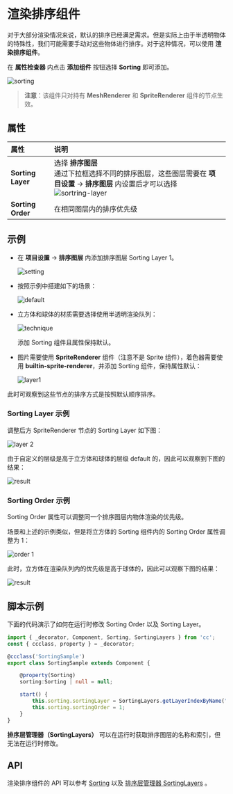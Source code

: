 # 渲染排序组件

对于大部分渲染情况来说，默认的排序已经满足需求。但是实际上由于半透明物体的特殊性，我们可能需要手动对这些物体进行排序。对于这种情况，可以使用 **渲染排序组件**。

在 **属性检查器** 内点击 **添加组件** 按钮选择 **Sorting** 即可添加。

![sorting](sorting/sorting.png)

> **注意**：该组件只对持有 **MeshRenderer** 和 **SpriteRenderer** 组件的节点生效。

## 属性

| 属性 | 说明 |
| :-- | :-- |
| **Sorting Layer** | 选择 **排序图层** <br> 通过下拉框选择不同的排序图层，这些图层需要在 **项目设置** -> **排序图层** 内设置后才可以选择 <br> ![sortring-layer](sorting/sorting-layer.png) |
| **Sorting Order** | 在相同图层内的排序优先级 |

## 示例

- 在 **项目设置** -> **排序图层** 内添加排序图层 Sorting Layer 1。

    ![setting](sorting/project-settings.png)

- 按照示例中搭建如下的场景：

    ![default](sorting/default-sort.png)

- 立方体和球体的材质需要选择使用半透明渲染队列：

    ![technique](sorting/tech.png)

    添加 Sorting 组件且属性保持默认。

- 图片需要使用 **SpriteRenderer** 组件（注意不是 Sprite 组件），着色器需要使用 **builtin-sprite-renderer**，并添加 Sorting 组件，保持属性默认：

    ![layer1](sorting/sprite-renderer-layer.png)

此时可观察到这些节点的排序方式是按照默认顺序排序。

### Sorting Layer 示例

调整后方 SpriteRenderer 节点的 Sorting Layer 如下图：

![layer 2](sorting/sorting-layer1.png)

由于自定义的层级是高于立方体和球体的层级 default 的，因此可以观察到下图的结果：

![result](sorting/result-sorting-layer.png)

### Sorting Order 示例

Sorting Order 属性可以调整同一个排序图层内物体渲染的优先级。

场景和上述的示例类似，但是将立方体的 Sorting 组件内的 Sorting Order 属性调整为 1：

![order 1](sorting/sorting-order1.png)

此时，立方体在渲染队列内的优先级是高于球体的，因此可以观察下图的结果：

![result](sorting/sorting-order1-result.png)

## 脚本示例

下面的代码演示了如何在运行时修改 Sorting Order 以及 Sorting Layer。

```ts
import { _decorator, Component, Sorting, SortingLayers } from 'cc';
const { ccclass, property } = _decorator;

@ccclass('SortingSample')
export class SortingSample extends Component {

    @property(Sorting)
    sorting:Sorting | null = null;

    start() {
        this.sorting.sortingLayer = SortingLayers.getLayerIndexByName("Sorting Layer 1");
        this.sorting.sortingOrder = 1;
    }
}
```

**排序层管理器（SortingLayers）** 可以在运行时获取排序图层的名称和索引，但无法在运行时修改。

## API

渲染排序组件的 API 可以参考 [Sorting](%__APIDOC__%/zh/class/Sorting) 以及 [排序层管理器 SortingLayers](__APIDOC__/zh/class/SortingLayers) 。
